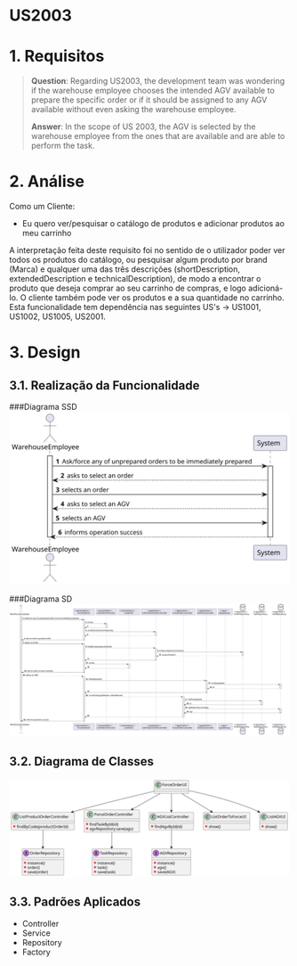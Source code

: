 US2003
=======================================


# 1. Requisitos

> **Question**: Regarding US2003, the development team was wondering if the warehouse employee chooses the intended AGV available to prepare the specific order or if it should be assigned to any AGV available without even asking the warehouse employee.
> 
> **Answer**: 
In the scope of US 2003, the AGV is selected by the warehouse employee from the ones that are available and are able to perform the task.


# 2. Análise

Como um Cliente:
* Eu quero ver/pesquisar o catálogo de produtos e adicionar produtos ao meu carrinho

A interpretação feita deste requisito foi no sentido de o utilizador poder ver todos os produtos do catálogo, ou pesquisar algum produto por brand (Marca) e qualquer uma das três descrições (shortDescription, extendedDescription e technicalDescription), de modo a encontrar o produto que deseja comprar ao seu carrinho de compras, e logo adicioná-lo.
O cliente também pode ver os produtos e a sua quantidade no carrinho. Esta funcionalidade tem dependência nas seguintes US's -> US1001, US1002, US1005, US2001.


# 3. Design

## 3.1. Realização da Funcionalidade

###Diagrama SSD
![US2003_SSD](US2003_SSD.svg)

###Diagrama SD
![US2003_SD](US2003_SD.svg)

## 3.2. Diagrama de Classes

![US2003_CD](US2003_CD.svg)

## 3.3. Padrões Aplicados

- Controller
- Service
- Repository
- Factory